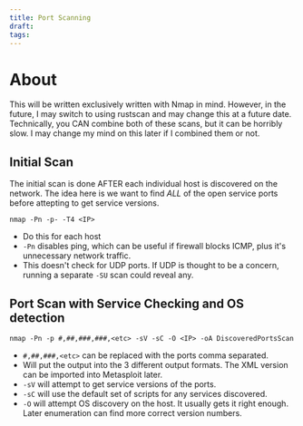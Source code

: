 ```yaml
---
title: Port Scanning
draft: 
tags:
---
```

# About
This will be written exclusively written with Nmap in mind. However, in the future, I may switch to using rustscan and may change this at a future date. Technically, you CAN combine both of these scans, but it can be horribly slow. I may change my mind on this later if I combined them or not.

## Initial Scan
The initial scan is done AFTER each individual host is discovered on the network. The idea here is we want to find *ALL* of the open service ports before attepting to get service versions.
```
nmap -Pn -p- -T4 <IP>
```
- Do this for each host
- `-Pn` disables ping, which can be useful if firewall blocks ICMP, plus it's unnecessary network traffic.
- This doesn't check for UDP ports. If UDP is thought to be a concern, running a separate `-SU` scan could reveal any.

## Port Scan with Service Checking and OS detection

```
nmap -Pn -p #,##,###,###,<etc> -sV -sC -O <IP> -oA DiscoveredPortsScan
```
- `#,##,###,<etc>` can be replaced with the ports comma separated.
- Will put the output into the 3 different output formats. The XML version can be imported into Metasploit later.
- `-sV` will attempt to get service versions of the ports. 
- `-sC` will use the default set of scripts for any services discovered.
- `-O` will attempt OS discovery on the host. It usually gets it right enough. Later enumeration can find more correct version numbers.


